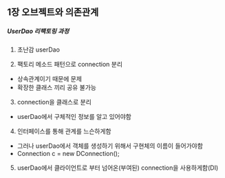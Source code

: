 ## 1장 오브젝트와 의존관계


##### UserDao 리팩토링 과정

1) 초난감 userDao

2) 팩토리 메소드 패턴으로 connection 분리
 * 상속관계이기 때문에 문제
 * 확장한 클래스 끼리 공유 불가능

3) connection을 클래스로 분리
 * userDao에서 구체적인 정보를 알고 있어야함

4) 인터페이스를 통해 관계를 느슨하게함
 * 그러나 userDao에서 객체를 생성하기 위해서 구현체의 이름이 들어가야함
 * Connection c = new DConnection();

5) userDao에서 클라이언트로 부터 넘어온(부여된) connection을 사용하게함(DI)
